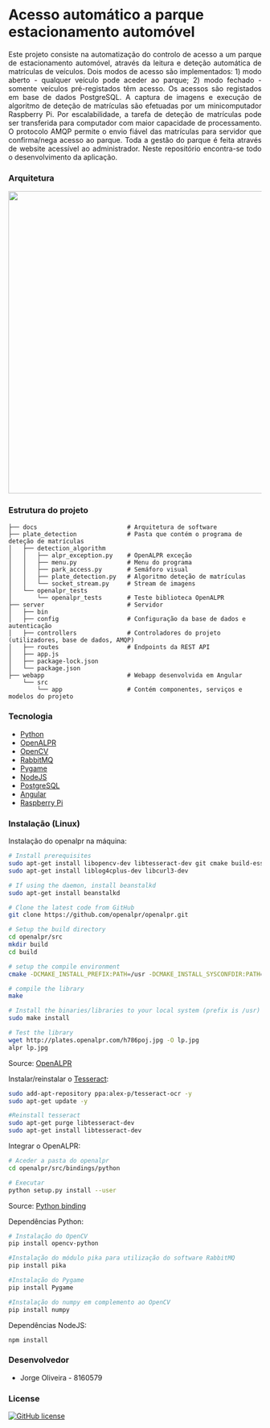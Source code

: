 # Acesso automático a parque estacionamento automóvel

<p  align="justify">Este projeto consiste na automatização do controlo de acesso a um parque de estacionamento automóvel, através da leitura e deteção automática de matrículas de veículos. Dois modos de acesso são implementados: 1) modo aberto - qualquer veículo pode aceder ao parque; 2) modo fechado - somente veículos pré-registados têm acesso. Os acessos são registados em base de dados PostgreSQL. A captura de imagens e execução de algoritmo de deteção de matrículas são efetuadas por um minicomputador Raspberry Pi. Por escalabilidade, a tarefa de deteção de matrículas pode ser transferida para computador com maior capacidade de processamento. O protocolo AMQP permite o envio fiável das matrículas para servidor que confirma/nega acesso ao parque. Toda a gestão do parque é feita através de website acessível ao administrador.
Neste repositório encontra-se todo o desenvolvimento da aplicação.</p>

### Arquitetura

<img src="https://github.com/jdro10/ESTG-PF-AcessoAutomaticoParqueAutomovel/blob/master/docs/software_architecture.png" width="600" height="600" />

### Estrutura do projeto

```
├── docs                         # Arquitetura de software
├── plate_detection              # Pasta que contém o programa de deteção de matrículas
│   ├── detection_algorithm
│   │   ├── alpr_exception.py    # OpenALPR exceção
│   │   ├── menu.py              # Menu do programa
│   │   ├── park_access.py       # Semáforo visual
│   │   ├── plate_detection.py   # Algoritmo deteção de matrículas
│   │   └── socket_stream.py     # Stream de imagens
│   └── openalpr_tests
│       └── openalpr_tests       # Teste biblioteca OpenALPR
├── server                       # Servidor
│   ├── bin
│   ├── config                   # Configuração da base de dados e autenticação
│   ├── controllers              # Controladores do projeto (utilizadores, base de dados, AMQP)
│   ├── routes                   # Endpoints da REST API
│   ├── app.js
│   ├── package-lock.json
│   └── package.json
├── webapp                       # Webapp desenvolvida em Angular
    └── src
        └── app                  # Contém componentes, serviços e modelos do projeto
```

### Tecnologia

* [Python](https://www.python.org/)
* [OpenALPR](https://github.com/openalpr/openalpr)
* [OpenCV](https://opencv.org/)
* [RabbitMQ](https://www.rabbitmq.com/)
* [Pygame](https://www.pygame.org/news)
* [NodeJS](https://nodejs.org/en/)
* [PostgreSQL](https://www.postgresql.org/)
* [Angular](https://angular.io/)
* [Raspberry Pi](https://www.raspberrypi.org/)

### Instalação (Linux)

Instalação do openalpr na máquina:

```sh
# Install prerequisites
sudo apt-get install libopencv-dev libtesseract-dev git cmake build-essential libleptonica-dev
sudo apt-get install liblog4cplus-dev libcurl3-dev

# If using the daemon, install beanstalkd
sudo apt-get install beanstalkd

# Clone the latest code from GitHub
git clone https://github.com/openalpr/openalpr.git

# Setup the build directory
cd openalpr/src
mkdir build
cd build

# setup the compile environment
cmake -DCMAKE_INSTALL_PREFIX:PATH=/usr -DCMAKE_INSTALL_SYSCONFDIR:PATH=/etc ..

# compile the library
make

# Install the binaries/libraries to your local system (prefix is /usr)
sudo make install

# Test the library
wget http://plates.openalpr.com/h786poj.jpg -O lp.jpg
alpr lp.jpg
```

Source: [OpenALPR](http://doc.openalpr.com/opensource.html#compiling-openalpr)

Instalar/reinstalar o [Tesseract](https://github.com/tesseract-ocr/tesseract):

```sh
sudo add-apt-repository ppa:alex-p/tesseract-ocr -y
sudo apt-get update -y

#Reinstall tesseract
sudo apt-get purge libtesseract-dev
sudo apt-get install libtesseract-dev
```

Integrar o OpenALPR:

```sh
# Aceder a pasta do openalpr
cd openalpr/src/bindings/python

# Executar
python setup.py install --user
```
Source: [Python binding](https://github.com/openalpr/openalpr/wiki/Integrating-OpenALPR)

Dependências Python:

```sh
# Instalação do OpenCV
pip install opencv-python

#Instalação do módulo pika para utilização do software RabbitMQ
pip install pika

#Instalação do Pygame
pip install Pygame

#Instalação do numpy em complemento ao OpenCV
pip install numpy
```

Dependências NodeJS:
```
npm install
```

### Desenvolvedor

* Jorge Oliveira - 8160579

### License
[![GitHub license](https://img.shields.io/github/license/Naereen/StrapDown.js.svg)](https://github.com/jdro10/ESTG-PF-AcessoAutomaticoParqueAutomovel/blob/master/LICENSE)
